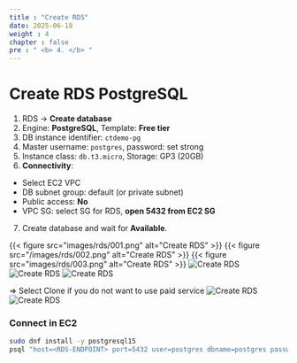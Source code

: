 ```yaml
---
title : "Create RDS"
date: 2025-06-18
weight : 4
chapter : false
pre : " <b> 4. </b> "
---
```


# Create RDS PostgreSQL

1. RDS → **Create database**
2. Engine: **PostgreSQL**, Template: **Free tier**
3. DB instance identifier: `ctdemo-pg`
4. Master username: `postgres`, password: set strong
5. Instance class: `db.t3.micro`, Storage: GP3 (20GB)
6. **Connectivity**:
- Select EC2 VPC
- DB subnet group: default (or private subnet)
- Public access: **No**
- VPC SG: select SG for RDS, **open 5432 from EC2 SG**
7. Create database and wait for **Available**.

{{< figure src="images/rds/001.png" alt="Create RDS" >}}
{{< figure src="/images/rds/002.png" alt="Create RDS" >}}
{{< figure src="images/rds/003.png" alt="Create RDS" >}}
![Create RDS](github.io.workshop/images/rds/004.png)
![Create RDS](github.io.workshop/images/rds/005.png)
![Create RDS](github.io.workshop/images/rds/006.png)

=> Select Clone if you do not want to use paid service
![Create RDS](github.io.workshop/images/rds/007.png)
![Create RDS](github.io.workshop/images/rds/008.png)
### Connect in EC2
```bash
sudo dnf install -y postgresql15
psql "host=<RDS-ENDPOINT> port=5432 user=postgres dbname=postgres password=<PASS>"